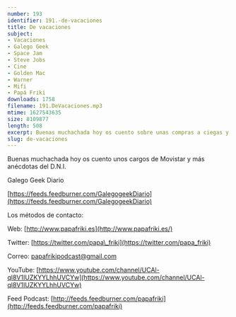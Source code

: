 ```yaml
---
number: 193
identifier: 191.-de-vacaciones
title: De vacaciones
subject:
- Vacaciones
- Galego Geek
- Space Jam
- Steve Jobs
- Cine
- Golden Mac
- Warner
- Mifi
- Papá Friki
downloads: 1758
filename: 191.DeVacaciones.mp3
mtime: 1627543635
size: 8109877
length: 508
excerpt: Buenas muchachada hoy os cuento sobre unas compras a ciegas y la última película hemos ido a ver al cine
slug: de-vacaciones
---
```

Buenas muchachada hoy os cuento unos cargos de Movistar y más anécdotas del D.N.I.

Galego Geek Diario

[https://feeds.feedburner.com/GalegogeekDiario](https://feeds.feedburner.com/GalegogeekDiario)

Los métodos de contacto:

Web: [http://www.papafriki.es](http://www.papafriki.es/)

Twitter: [https://twitter.com/papa\_friki](https://twitter.com/papa_friki)

Correo: [papafrikipodcast@gmail.com](https://archive.org/details/papafrikipodast@gmail.com)

YouTube: [https://www.youtube.com/channel/UCAl-ql8V1IUZKYYLhhUVCYw](https://www.youtube.com/channel/UCAl-ql8V1IUZKYYLhhUVCYw)

Feed Podcast: [http://feeds.feedburner.com/papafriki](http://feeds.feedburner.com/papafriki)